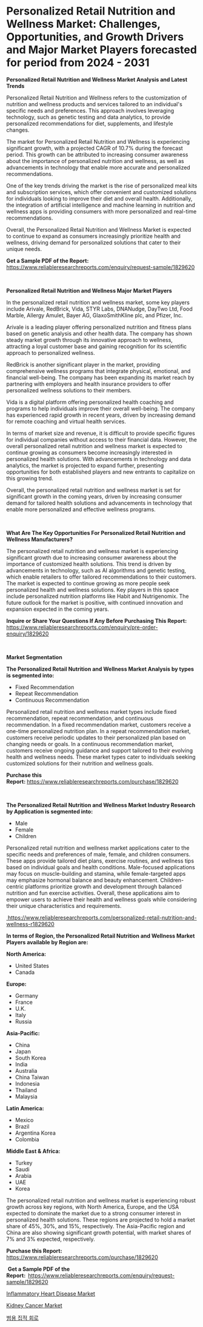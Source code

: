 <p><h1>Personalized Retail Nutrition and Wellness Market: Challenges, Opportunities, and Growth Drivers and Major Market Players forecasted for period from 2024 - 2031</h1></p><p><strong>Personalized Retail Nutrition and Wellness Market Analysis and Latest Trends</strong></p>
<p><p>Personalized Retail Nutrition and Wellness refers to the customization of nutrition and wellness products and services tailored to an individual's specific needs and preferences. This approach involves leveraging technology, such as genetic testing and data analytics, to provide personalized recommendations for diet, supplements, and lifestyle changes.</p><p>The market for Personalized Retail Nutrition and Wellness is experiencing significant growth, with a projected CAGR of 10.7% during the forecast period. This growth can be attributed to increasing consumer awareness about the importance of personalized nutrition and wellness, as well as advancements in technology that enable more accurate and personalized recommendations.</p><p>One of the key trends driving the market is the rise of personalized meal kits and subscription services, which offer convenient and customized solutions for individuals looking to improve their diet and overall health. Additionally, the integration of artificial intelligence and machine learning in nutrition and wellness apps is providing consumers with more personalized and real-time recommendations.</p><p>Overall, the Personalized Retail Nutrition and Wellness Market is expected to continue to expand as consumers increasingly prioritize health and wellness, driving demand for personalized solutions that cater to their unique needs.</p></p>
<p><strong>Get a Sample PDF of the Report:&nbsp;</strong> <a href="https://www.reliableresearchreports.com/enquiry/request-sample/1829620">https://www.reliableresearchreports.com/enquiry/request-sample/1829620</a></p>
<p>&nbsp;</p>
<p><strong>Personalized Retail Nutrition and Wellness Major Market Players</strong></p>
<p><p>In the personalized retail nutrition and wellness market, some key players include Arivale, RedBrick, Vida, STYR Labs, DNANudge, DayTwo Ltd, Food Marble, Allergy Amulet, Bayer AG, GlaxoSmithKline plc, and Pfizer, Inc. </p><p>Arivale is a leading player offering personalized nutrition and fitness plans based on genetic analysis and other health data. The company has shown steady market growth through its innovative approach to wellness, attracting a loyal customer base and gaining recognition for its scientific approach to personalized wellness.</p><p>RedBrick is another significant player in the market, providing comprehensive wellness programs that integrate physical, emotional, and financial well-being. The company has been expanding its market reach by partnering with employers and health insurance providers to offer personalized wellness solutions to their members.</p><p>Vida is a digital platform offering personalized health coaching and programs to help individuals improve their overall well-being. The company has experienced rapid growth in recent years, driven by increasing demand for remote coaching and virtual health services.</p><p>In terms of market size and revenue, it is difficult to provide specific figures for individual companies without access to their financial data. However, the overall personalized retail nutrition and wellness market is expected to continue growing as consumers become increasingly interested in personalized health solutions. With advancements in technology and data analytics, the market is projected to expand further, presenting opportunities for both established players and new entrants to capitalize on this growing trend. </p><p>Overall, the personalized retail nutrition and wellness market is set for significant growth in the coming years, driven by increasing consumer demand for tailored health solutions and advancements in technology that enable more personalized and effective wellness programs.</p></p>
<p>&nbsp;</p>
<p><strong>What Are The Key Opportunities For Personalized Retail Nutrition and Wellness Manufacturers?</strong></p>
<p><p>The personalized retail nutrition and wellness market is experiencing significant growth due to increasing consumer awareness about the importance of customized health solutions. This trend is driven by advancements in technology, such as AI algorithms and genetic testing, which enable retailers to offer tailored recommendations to their customers. The market is expected to continue growing as more people seek personalized health and wellness solutions. Key players in this space include personalized nutrition platforms like Habit and Nutrigenomix. The future outlook for the market is positive, with continued innovation and expansion expected in the coming years.</p></p>
<p><strong>Inquire or Share Your Questions If Any Before Purchasing This Report:</strong> <a href="https://www.reliableresearchreports.com/enquiry/pre-order-enquiry/1829620">https://www.reliableresearchreports.com/enquiry/pre-order-enquiry/1829620</a></p>
<p>&nbsp;</p>
<p><strong>Market Segmentation</strong></p>
<p><strong>The Personalized Retail Nutrition and Wellness Market Analysis by types is segmented into:</strong></p>
<p><ul><li>Fixed Recommendation</li><li>Repeat Recommendation</li><li>Continuous Recommendation</li></ul></p>
<p><p>Personalized retail nutrition and wellness market types include fixed recommendation, repeat recommendation, and continuous recommendation. In a fixed recommendation market, customers receive a one-time personalized nutrition plan. In a repeat recommendation market, customers receive periodic updates to their personalized plan based on changing needs or goals. In a continuous recommendation market, customers receive ongoing guidance and support tailored to their evolving health and wellness needs. These market types cater to individuals seeking customized solutions for their nutrition and wellness goals.</p></p>
<p><strong>Purchase this Report:&nbsp;</strong><a href="https://www.reliableresearchreports.com/purchase/1829620">https://www.reliableresearchreports.com/purchase/1829620</a></p>
<p>&nbsp;</p>
<p><strong>The Personalized Retail Nutrition and Wellness Market Industry Research by Application is segmented into:</strong></p>
<p><ul><li>Male</li><li>Female</li><li>Children</li></ul></p>
<p><p>Personalized retail nutrition and wellness market applications cater to the specific needs and preferences of male, female, and children consumers. These apps provide tailored diet plans, exercise routines, and wellness tips based on individual goals and health conditions. Male-focused applications may focus on muscle-building and stamina, while female-targeted apps may emphasize hormonal balance and beauty enhancement. Children-centric platforms prioritize growth and development through balanced nutrition and fun exercise activities. Overall, these applications aim to empower users to achieve their health and wellness goals while considering their unique characteristics and requirements.</p></p>
<p><a href="https://www.reliableresearchreports.com/personalized-retail-nutrition-and-wellness-r1829620">&nbsp;https://www.reliableresearchreports.com/personalized-retail-nutrition-and-wellness-r1829620</a></p>
<p><strong>In terms of Region, the Personalized Retail Nutrition and Wellness Market Players available by Region are:</strong></p>
<p>
    <p> <strong> North America: </strong>
        <ul>
            <li>United States</li>
            <li>Canada</li>
        </ul>
        </p> 
    <p> <strong> Europe: </strong>
        <ul>
            <li>Germany</li>
            <li>France</li>
            <li>U.K.</li>
            <li>Italy</li>
            <li>Russia</li>
        </ul>
        </p> 
    <p> <strong> Asia-Pacific: </strong>
        <ul>
            <li>China</li>
            <li>Japan</li>
            <li>South Korea</li>
            <li>India</li>
            <li>Australia</li>
            <li>China Taiwan</li>
            <li>Indonesia</li>
            <li>Thailand</li>
            <li>Malaysia</li>
        </ul>
        </p> 
    <p> <strong> Latin America: </strong>
        <ul>
            <li>Mexico</li>
            <li>Brazil</li>
            <li>Argentina Korea</li>
            <li>Colombia</li>
        </ul>
        </p> 
    <p> <strong> Middle East & Africa: </strong>
        <ul>
            <li>Turkey</li>
            <li>Saudi</li>
            <li>Arabia</li>
            <li>UAE</li>
            <li>Korea</li>
        </ul>
    </p>
    </p>
<p><p>The personalized retail nutrition and wellness market is experiencing robust growth across key regions, with North America, Europe, and the USA expected to dominate the market due to a strong consumer interest in personalized health solutions. These regions are projected to hold a market share of 45%, 30%, and 15%, respectively. The Asia-Pacific region and China are also showing significant growth potential, with market shares of 7% and 3% expected, respectively.</p></p>
<p><strong>Purchase this Report: </strong><a href="https://www.reliableresearchreports.com/purchase/1829620">https://www.reliableresearchreports.com/purchase/1829620</a></p>
<p>&nbsp;<strong>Get a Sample PDF of the Report:&nbsp;&nbsp;</strong><a href="https://www.reliableresearchreports.com/enquiry/request-sample/1829620">https://www.reliableresearchreports.com/enquiry/request-sample/1829620</a></p>
<p><strong></strong></p>
<p><p><a href="https://github.com/Chiragrp22/Market-Research-Report-List-5/blob/main/inflammatory-heart-disease-market.md">Inflammatory Heart Disease Market</a></p><p><a href="https://github.com/derrinmiltonellis35gcl/Market-Research-Report-List-4/blob/main/kidney-cancer-market.md">Kidney Cancer Market</a></p><p><a href="https://github.com/tasfiyaj85/Market-Research-Report-List-2/blob/main/662384773329.md">범용 집적 회로</a></p></p>